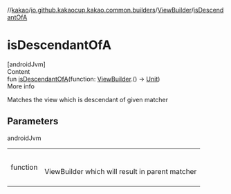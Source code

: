 //[kakao](../../../index.md)/[io.github.kakaocup.kakao.common.builders](../index.md)/[ViewBuilder](index.md)/[isDescendantOfA](is-descendant-of-a.md)



# isDescendantOfA  
[androidJvm]  
Content  
fun [isDescendantOfA](is-descendant-of-a.md)(function: [ViewBuilder](index.md).() -> [Unit](https://kotlinlang.org/api/latest/jvm/stdlib/kotlin/-unit/index.html))  
More info  


Matches the view which is descendant of given matcher



## Parameters  
  
androidJvm  
  
| | |
|---|---|
| <a name="io.github.kakaocup.kakao.common.builders/ViewBuilder/isDescendantOfA/#kotlin.Function1[io.github.kakaocup.kakao.common.builders.ViewBuilder,kotlin.Unit]/PointingToDeclaration/"></a>function| <a name="io.github.kakaocup.kakao.common.builders/ViewBuilder/isDescendantOfA/#kotlin.Function1[io.github.kakaocup.kakao.common.builders.ViewBuilder,kotlin.Unit]/PointingToDeclaration/"></a><br><br>ViewBuilder which will result in parent matcher<br><br>|
  
  



